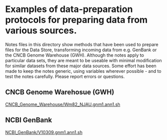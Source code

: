 # Examples of data-preparation protocols for preparing data from various sources.
Notes files in this directory show methods that have been used to prepare files for the Data Store,
transforming incoming data from e.g. GenBank or the CNCB Genome Warehouse (GWH).
Although the notes apply to particular data sets, they are meant to be useable with minimal modification
for similar datasets from these major data sources. Some effort has been made to keep the
notes generic, using variables wherever possible - and to test the notes carefully. Please report errors or questions.

## CNCB Genome Warehosue (GWH)
<a href="CNCB_Genome_Warehouse/Wm82_NJAU.gnm1.ann1.sh">CNCB_Genome_Warehouse/Wm82_NJAU.gnm1.ann1.sh</a>

## NCBI GenBank
<a href="NCBI_GenBank/V10309.gnm1.ann1.sh">NCBI_GenBank/V10309.gnm1.ann1.sh</a>

